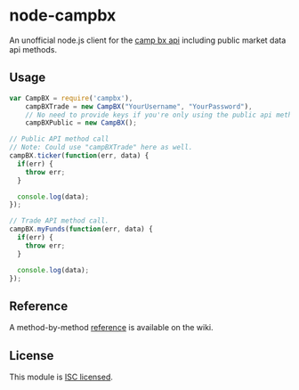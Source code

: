 node-campbx
=====

An unofficial node.js client for the [camp bx api](https://campbx.com/api.php) including public market data api methods.

## Usage

```javascript
var CampBX = require('campbx'),
    campBXTrade = new CampBX("YourUsername", "YourPassword"),
    // No need to provide keys if you're only using the public api methods.
    campBXPublic = new CampBX();

// Public API method call
// Note: Could use "campBXTrade" here as well.
campBX.ticker(function(err, data) {
  if(err) {
    throw err;
  }

  console.log(data);
});

// Trade API method call.
campBX.myFunds(function(err, data) {
  if(err) {
    throw err;
  }

  console.log(data);
});
```

## Reference

A method-by-method [reference](https://github.com/pskupinski/node-campbx/wiki/API-Reference) is available on the wiki.

## License

This module is [ISC licensed](https://github.com/pskupinski/node-campbx/blob/master/LICENSE.txt).
